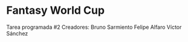 Fantasy World Cup
===========

Tarea programada #2
Creadores:
Bruno Sarmiento
Felipe Alfaro 
Víctor Sánchez
